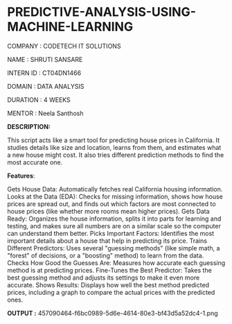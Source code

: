 # PREDICTIVE-ANALYSIS-USING-MACHINE-LEARNING

COMPANY : CODETECH IT SOLUTIONS

NAME : SHRUTI SANSARE

INTERN ID : CT04DN1466

DOMAIN : DATA ANALYSIS 

DURATION : 4 WEEKS

MENTOR : Neela Santhosh 

**DESCRIPTION:**

This script acts like a smart tool for predicting house prices in California. It studies details like size and location, learns from them, and estimates what a new house might cost. It also tries different prediction methods to find the most accurate one.

**Features**:

Gets House Data: Automatically fetches real California housing information.
Looks at the Data (EDA): Checks for missing information, shows how house prices are spread out, and finds out which factors are most connected to house prices (like whether more rooms mean higher prices).
Gets Data Ready: Organizes the house information, splits it into parts for learning and testing, and makes sure all numbers are on a similar scale so the computer can understand them better.
Picks Important Factors: Identifies the most important details about a house that help in predicting its price.
Trains Different Predictors: Uses several "guessing methods" (like simple math, a "forest" of decisions, or a "boosting" method) to learn from the data.
Checks How Good the Guesses Are: Measures how accurate each guessing method is at predicting prices.
Fine-Tunes the Best Predictor: Takes the best guessing method and adjusts its settings to make it even more accurate.
Shows Results: Displays how well the best method predicted prices, including a graph to compare the actual prices with the predicted ones.

**OUTPUT :**
457090464-f6bc0989-5d6e-4614-80e3-bf43d5a52dc4-1.png

